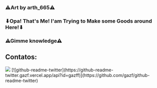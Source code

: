### ⚠Art by arth_665⚠
### ⬇Opa! That's Me! I'am Trying to Make some Goods around Here!⬇
### ⚠Gimme knowledge⚠
## Contatos:

<div>
<a href="https://www.twitch.tv/FoxyNewGames" target="_blank"><img src="https://img.shields.io/badge/Twitch-9146FF?style=for-the-badge&logo=twitch&logoColor=white" target="_blank"></a>
[![github-readme-twitter](https://github-readme-twitter.gazf.vercel.app/api?id=gazff)](https://github.com/gazf/github-readme-twitter)

</div>
<!--
**FoxyNewGames/FoxyNewGames** is a ✨ _special_ ✨ repository because its `README.md` (this file) appears on your GitHub profile.

Here are some ideas to get you started:

- 🔭 I’m currently working on ...
- 🌱 I’m currently learning ...
- 👯 I’m looking to collaborate on ...
- 🤔 I’m looking for help with ...
- 💬 Ask me about ...
- 📫 How to reach me: ...
- 😄 Pronouns: ...
- ⚡ Fun fact: ...
-->
